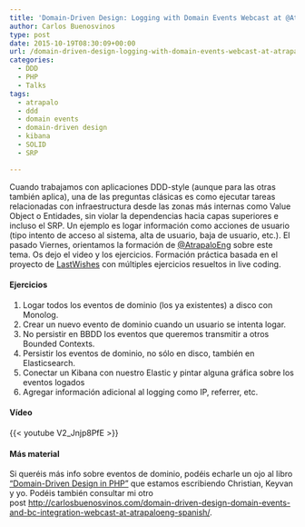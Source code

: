 ```yaml
---
title: 'Domain-Driven Design: Logging with Domain Events Webcast at @AtrapaloEng (Spanish)'
author: Carlos Buenosvinos
type: post
date: 2015-10-19T08:30:09+00:00
url: /domain-driven-design-logging-with-domain-events-webcast-at-atrapaloeng-spanish/
categories:
  - DDD
  - PHP
  - Talks
tags:
  - atrapalo
  - ddd
  - domain events
  - domain-driven design
  - kibana
  - SOLID
  - SRP

---
```

Cuando trabajamos con aplicaciones DDD-style (aunque para las otras también aplica), una de las preguntas clásicas es como ejecutar tareas relacionadas con infraestructura desde las zonas más internas como Value Object o Entidades, sin violar la dependencias hacia capas superiores e incluso el SRP. Un ejemplo es logar información como acciones de usuario (tipo intento de acceso al sistema, alta de usuario, baja de usuario, etc.). El pasado Viernes, orientamos la formación de <a href="https://twitter.com/AtrapaloEng" target="_blank">@AtrapaloEng</a> sobre este tema. Os dejo el video y los ejercicios. Formación práctica basada en el proyecto de <a href="https://github.com/dddinphp/last-wishes" target="_blank">LastWishes</a> con múltiples ejercicios resueltos in live coding.

<!--more-->

#### Ejercicios

  1. Logar todos los eventos de dominio (los ya existentes) a disco con Monolog.
  2. Crear un nuevo evento de dominio cuando un usuario se intenta logar.
  3. No persistir en BBDD los eventos que queremos transmitir a otros Bounded Contexts.
  4. Persistir los eventos de dominio, no sólo en disco, también en Elasticsearch.
  5. Conectar un Kibana con nuestro Elastic y pintar alguna gráfica sobre los eventos logados
  6. Agregar información adicional al logging como IP, referrer, etc.

#### Vídeo

{{< youtube V2_Jnjp8PfE >}}

#### Más material

Si queréis más info sobre eventos de dominio, podéis echarle un ojo al libro <a href="https://leanpub.com/ddd-in-php" target="_blank">&#8220;Domain-Driven Design in PHP&#8221;</a> que estamos escribiendo Christian, Keyvan y yo. Podéis también consultar mi otro post <a href="http://carlosbuenosvinos.com/domain-driven-design-domain-events-and-bc-integration-webcast-at-atrapaloeng-spanish/" target="_blank">http://carlosbuenosvinos.com/domain-driven-design-domain-events-and-bc-integration-webcast-at-atrapaloeng-spanish/</a>.

&nbsp;

&nbsp;